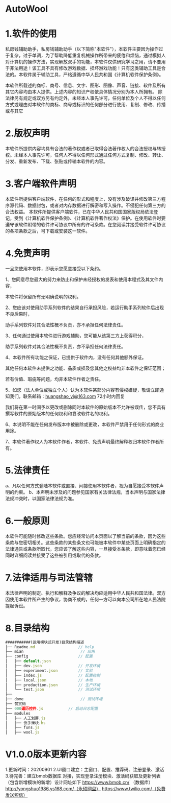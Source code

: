 # AutoWool
# 1.软件的使用

私房钱辅助助手，私房钱辅助助手（以下简称"本软件"），本软件主要因为操作过于复杂，过于单调，为了帮助降低重复机械操作所带来的疲倦和烦恼，通过模拟人对计算机的操作方法，实现解放双手的功能，本软件仅供研究学习之用，请不要用于非法用途！该工具不具有修改游戏数据、损坏游戏功能！只有这类辅助工具是合法的。本软件属于辅助工具，严格遵循中华人民共和国《计算机软件保护条例》。

本软件所载述的商标、商号、信息、文字、图形、图像、声音、链接、软件及所有其它内容均由本人提供。上述内容的知识产权依具体情况分别为本人所拥有。 除法律另有规定或双方另有约定外，未经本人事先许可，任何单位及个人不得以任何方式或理由对本软件的商标、商号或标识的任何部分进行使用、复制、修改、传播或与其它

# 2.版权声明

本软件所提供内容均具有合法的著作权或者已取得合法著作权人的合法授权与转授权。未经本人事先许可，任何人不得以任何形式通过任何方式复制、修改、转让、分发、重新发布、下载、张贴或传输本软件的内容。

# 3.客户端软件声明

本软件所提供客户端软件，在任何的形式和程度上，没有涉及破译并修改第三方程序源代码、数据封包，或者对内存数据进行解密和写入操作。不侵犯任何第三方的合法权益。
本软件所提供客户端软件，已在中华人民共和国国家版权局依法登记，受到《计算机软件保护条例》、《计算机软件著作权法》保护。在使用软件时要遵守该软件附带的软件许可协议中所有的许可条款。在您阅读并接受软件许可协议的各项条款之后，可下载或安装这一软件。

# 4.免责声明

一旦您使用本软件，即表示您愿意接受以下条约。

1、您同意尽您最大的努力来防止和保护未经授权的发表和使用本程式及其文件内容，

  本软件将保留所有无明确说明的权利。

2、您应该对使用助手系列软件的结果自行承担风险，若运行助手系列软件后出现不良后果时，

  助手系列软件对其合法性概不负责，亦不承担任何法律责任。

3、任何通过使用本软件进行游戏辅助，您可能从该第三方上获得积分，

  助手系列软件对其合法性概不负责，亦不承担任何法律责任。

4、本软件所有功能之保证，已提供于软件内，没有任何其他额外保证。

  其他任何本软件未提供之功能、品质或损及您其他之权益均非本软件之保证范围；

  若有价值、瑕疵等问题，均非本软件作者之责任。

5、如您（法人单位或独立个人）认为本软件某部分内容有侵权嫌疑，敬请立即通知我们，联系邮箱：huangshao_yi@163.com 72小时内回复

  我们将在第一时间予以更改或删除同时本软件的原始版本不允许被误传，您不具有撰写软件的原始版本的任何权利和篡改软件名的权利。

6、本说明不能在任何发布版本中被删除或更改，本软件严禁用于任何形式的商业用途。

7、本软件著作权人为本软件作者，本软件、免责声明最终解释权归本软件作者所有。

# 5.法律责任

a、凡以任何方式登陆本软件或直接、间接使用本软件者，视为自愿接受本软件声明的约束。
b、本声明未涉及的问题参见国家有关法律法规，当本声明与国家法律法规冲突时，以国家法律法规为准。

# 6.一般原则

本软件可能随时修改这些条款。您应经常访问本页面以了解当前的条款，因为这些条款与您密切相关。这些条款的某些条文也可能被本软件中某些页面上明确指定的法律通告或条款所取代，您应该了解这些内容，一旦接受本条款，即意味着您已经同时详细阅读并接受了这些被引用或取代的条款。

# 7.法律适用与司法管辖

本法律声明的制定、执行和解释及争议的解决均应适用中华人民共和国法律。双方因使用本软件所产生的争议，协商不成的，任何一方可以向本公司所在地人民法院提起诉讼。

# 8.目录结构

```js
###########(运用模块式开发)目录结构描述
├── Readme.md                   // help
├── mian                         // 应用
├── config                      // 配置
│   ├── default.json
│   ├── dev.json                // 开发环境
│   ├── experiment.json         // 实验
│   ├── index.js                // 配置控制
│   ├── local.json              // 本地
│   ├── production.json         // 生产环境
│   └── test.json               // 测试环境
├── 
├── dome                         // 测试环境
├── 赞赏码
├── 000遍历控件.js           // 启动日志配置
├── modules
│   ├── 人工划屏.js
│   ├── 快手滑块.hs
│   ├── funs.js
│   ├── wool.js 
```




# V1.0.0版本更新内容
1.更新时间：20200901
2.UI窗口建立：主窗口、配置、推荐码、注册登录、激活
3.待完善：建立bmob数据库 对接，实现登录注册模块、激活码获取及更新列表（包含新增模块的新增）设计网址如下
https://www.bmob.cn/ （数据库）
http://yongshuo1986.ys168.com/（永硕网盘）
https://www.twilio.com/（免费发送短信）




